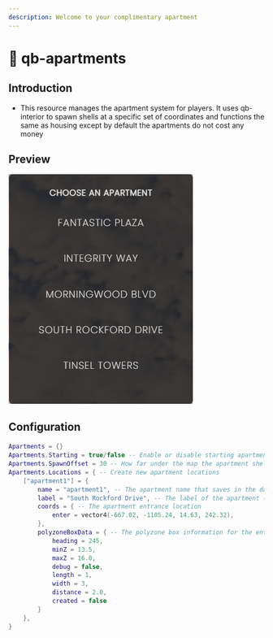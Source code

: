 ```yaml
---
description: Welcome to your complimentary apartment
---
```


# 🏨 qb-apartments

## Introduction

* This resource manages the apartment system for players. It uses qb-interior to spawn shells at a specific set of coordinates and functions the same as housing except by default the apartments do not cost any money

## Preview

![](<../.gitbook/assets/image (3) (1).png>)

## Configuration

```lua
Apartments = {}
Apartments.Starting = true/false -- Enable or disable starting apartments 
Apartments.SpawnOffset = 30 -- How far under the map the apartment shell will spawn
Apartments.Locations = { -- Create new apartment locations
    ["apartment1"] = {
        name = "apartment1", -- The apartment name that saves in the database
        label = "South Rockford Drive", -- The label of the apartment (shown in preview)
        coords = { -- The apartment entrance location 
            enter = vector4(-667.02, -1105.24, 14.63, 242.32),
        },
        polyzoneBoxData = { -- The polyzone box information for the entrance
            heading = 245,
            minZ = 13.5,
            maxZ = 16.0,
            debug = false,
            length = 1,
            width = 3,
            distance = 2.0,
            created = false
        }
    },
}
```
